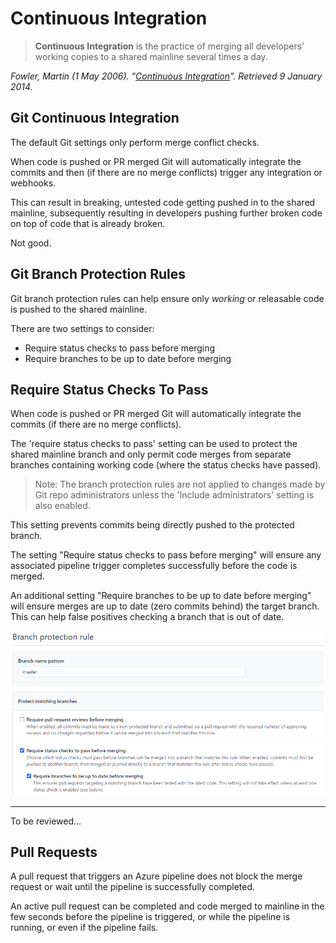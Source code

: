# Continuous Integration

> **Continuous Integration** is the practice of merging all developers' working copies to a shared mainline several times a day.

*Fowler, Martin (1 May 2006). "[Continuous Integration](https://martinfowler.com/articles/continuousIntegration.html)". Retrieved 9 January 2014.*

## Git Continuous Integration

The default Git settings only perform merge conflict checks. 

When code is pushed or PR merged Git will automatically integrate the commits and then (if there are no merge conflicts) trigger any integration or webhooks.

This can result in breaking, untested code getting pushed in to the shared mainline, subsequently resulting in developers pushing further broken code on top of code that is already broken.

Not good.

## Git Branch Protection Rules

Git branch protection rules can help ensure only *working* or releasable code is pushed to the shared mainline.

There are two settings to consider:

- Require status checks to pass before merging
- Require branches to be up to date before merging

## Require Status Checks To Pass

When code is pushed or PR merged Git will automatically integrate the commits (if there are no merge conflicts). 

The 'require status checks to pass' setting can be used to protect the shared mainline branch and only permit code merges from separate branches containing working code (where the status checks have passed).

> Note: The branch protection rules are not applied to changes made by Git repo administrators unless the 'Include administrators' setting is also enabled.

This setting prevents commits being directly pushed to the protected branch. 

The setting "Require status checks to pass before merging" will ensure any associated pipeline trigger completes successfully before the code is merged.

An additional setting "Require branches to be up to date before merging" will ensure merges are up to date (zero commits behind) the target branch. This can help false positives checking a branch that is out of date. 

![Git branch protection status check settings](git-pipeline-status-check.png)


---
To be reviewed...

## Pull Requests

A pull request that triggers an Azure pipeline does not block the merge request or wait until the pipeline is successfully completed. 

An active pull request can be completed and code merged to mainline in the few seconds before the pipeline is triggered, or while the pipeline is running, or even if the pipeline fails.



